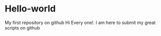 # Hello-world
My first repository on github
Hi Every one!.
I am here to submit my great scripts on github
